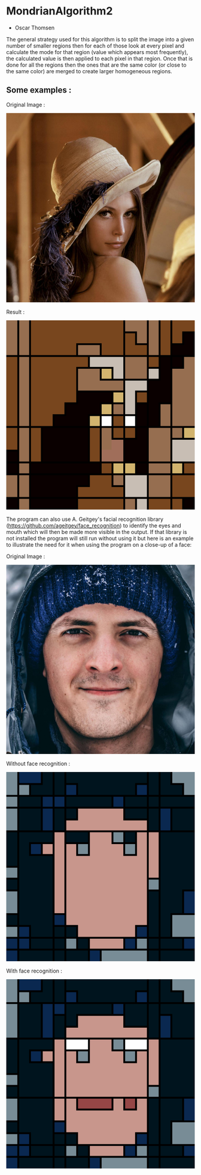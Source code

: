 # MondrianAlgorithm2

- Oscar Thomsen

The general strategy used for this algorithm is to split the image into a given number of smaller regions then for each of those look at every pixel and calculate the mode for that region (value which appears most frequently), the calculated value is then applied to each pixel in that region. Once that is done for all the regions then the ones that are the same color (or close to the same color) are merged to create larger homogeneous regions.

## Some examples : 

Original Image : 

![alt text](https://github.com/ProjetMondrian/MondrianAlgorithm2/blob/master/firstPicture.jpg)

Result : 

![alt text](https://github.com/ProjetMondrian/MondrianAlgorithm2/blob/master/firstPicture_output.png)


The program can also use A. Geitgey's facial recognition library (https://github.com/ageitgey/face_recognition) to identify the eyes and mouth which will then be made more visible in the output. If that library is not installed the program will still run without using it but here is an example to illustrate the need for it when using the program on a close-up of a face:

Original Image :

![alt text](https://github.com/ProjetMondrian/MondrianAlgorithm2/blob/master/axel.jpg)

Without face recognition :

![alt text](https://github.com/ProjetMondrian/MondrianAlgorithm2/blob/master/axel_output_withoutFR.png)

With face recognition : 

![alt text](https://github.com/ProjetMondrian/MondrianAlgorithm2/blob/master/axel_output_withFR.png)
